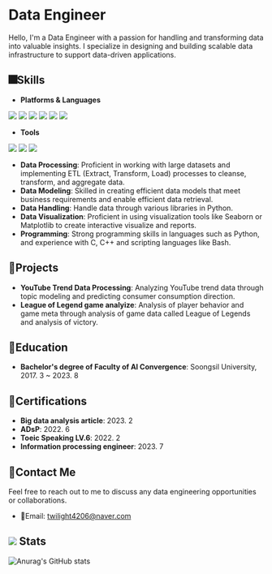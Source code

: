 # Data Engineer

Hello, I'm a Data Engineer with a passion for handling and transforming data into valuable insights. I specialize in designing and building scalable data infrastructure to support data-driven applications.

## 🎆Skills

- **Platforms & Languages**

<img src="https://img.shields.io/badge/Android-3DDC84?style=flat-square&logo=Android&logoColor=white"/> <img src="https://img.shields.io/badge/Python-3776AB?style=flat-square&logo=Python&logoColor=yellow"/> <img src="https://img.shields.io/badge/Jupyter-F37626?style=flat-square&logo=Jupyter&logoColor=yellow"/> <img src="https://img.shields.io/badge/C-A8B9CC?style=flat-square&logo=C&logoColor=blue"/> <img src="https://img.shields.io/badge/C++-00599C?style=flat-square&logo=cplusplus&logoColor=white"/> <img src="https://img.shields.io/badge/TensorFlow-FF6F00?style=flat-square&logo=TensorFlow&logoColor=white"/> 

- **Tools**

<img src="https://img.shields.io/badge/Git-F05032?style=flat-square&logo=Git&logoColor=white"/> <img src="https://img.shields.io/badge/GitHub-181717?style=flat-square&logo=GitHub&logoColor=white"/> <img src="https://img.shields.io/badge/Slack-4A154B?style=flat-square&logo=Slack&logoColor=white"/>

- **Data Processing**: Proficient in working with large datasets and implementing ETL (Extract, Transform, Load) processes to cleanse, transform, and aggregate data.
- **Data Modeling**: Skilled in creating efficient data models that meet business requirements and enable efficient data retrieval.
- **Data Handling**: Handle data through various libraries in Python.
- **Data Visualization**: Proficient in using visualization tools like Seaborn or Matplotlib to create interactive visualize and reports.
- **Programming**: Strong programming skills in languages such as Python, and experience with C, C++ and scripting languages like Bash.

## 📘Projects

- **YouTube Trend Data Processing**: Analyzing YouTube trend data through topic modeling and predicting consumer consumption direction.
- **League of Legend game analyize**: Analysis of player behavior and game meta through analysis of game data called League of Legends and analysis of victory.

## 🎩Education

- **Bachelor's degree of Faculty of AI Convergence**: Soongsil University, 2017. 3 ~ 2023. 8

## 📒Certifications

- **Big data analysis article**: 2023. 2
- **ADsP**: 2022. 6
- **Toeic Speaking LV.6**: 2022. 2
- **Information processing engineer**: 2023. 7

## 📱Contact Me

Feel free to reach out to me to discuss any data engineering opportunities or collaborations.

- 📧Email: [twilight4206@naver.com](mailto:twilight4206@naver.com)

## <img src="https://img.shields.io/badge/GitHub-181717?style=flat-square&logo=GitHub&logoColor=white"/> Stats
![Anurag's GitHub stats](https://github-readme-stats.vercel.app/api?username=Laz-berry&show_icons=true&theme=radical)
